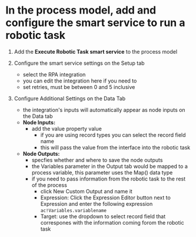 # In the process model, add and configure the smart service to run a robotic task
1. Add the  **Execute Robotic Task smart service** to the process model

2. Configure the smart service settings on the Setup tab
    - select the RPA integration
    - you can edit the integration here if you need to 
    - set retries, must be between 0 and 5 inclusive
3. Configure Additional Settings on the Data Tab
    -  the integration's inputs will automatically appear as node inputs on the Data tab
    - **Node Inputs:**
        - add the value property value
            - if you are using record types you can select the record field name
            - this will pass the value from the interface into the robotic task
    - **Node Outputs:** 
        - specfies whether and where to save the node outputs
        - the Variables parameter in the Output tab would be mapped to a process variable, this parameter uses the Map() data type
        - if you need to pass information from the robotic task to the rest of the process
            - click New Custom Output and name it
            - Expression: Click the Expression Editor button next to Expression and enter the following expression `ac!Variables.variablename`
            - Target: use the dropdown to select record field that correspones with the information coming forom the robotic task

